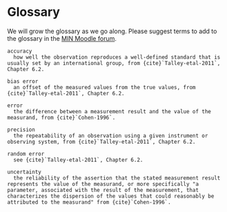 # Glossary

We will grow the glossary as we go along.  Please suggest terms to add to the glossary in the [MIN Moodle forum](https://lernen.min.uni-hamburg.de/mod/forum/discuss.php?d=32511).


```{glossary}
accuracy
  how well the observation reproduces a well-defined standard that is usually set by an international group, from {cite}`Talley-etal-2011`, Chapter 6.2.

bias error
  an offset of the measured values from the true values, from {cite}`Talley-etal-2011`, Chapter 6.2.

error
  the difference between a measurement result and the value of the measurand, from {cite}`Cohen-1996`.

precision
  the repeatability of an observation using a given instrument or observing system, from {cite}`Talley-etal-2011`, Chapter 6.2.

random error
  see {cite}`Talley-etal-2011`, Chapter 6.2.

uncertainty
  the reliability of the assertion that the stated measurement result represents the value of the measurand, or more specifically "a parameter, associated with the result of the measurement, that characterizes the dispersion of the values that could reasonably be attributed to the measurand" from {cite}`Cohen-1996`.

```